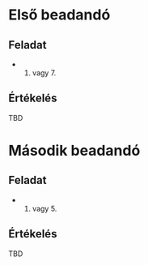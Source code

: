 # Első beadandó

## Feladat
* 1. vagy 7.

## Értékelés
TBD

# Második beadandó

## Feladat
* 1. vagy 5.

## Értékelés
TBD
